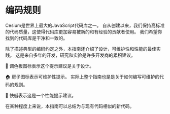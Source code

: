 编码规则
==========

Cesium是世界上最大的JavaScript代码库之一。 自从创建以来，我们保持高标准的代码质量，这使得代码库更加容易被新的和有经验的贡献者使用。 我们希望你找到的代码库是干净和一致的。

除了描述典型的编码约定之外，本指南还介绍了设计，可维护性和性能的最佳实践。 这是来自多年的开发，研究和实验是许多开发商的累积建议。

:art: 调色板图标表示这个提示建议是关于设计。

:house: 房子图标表示可维护性提示。 实际上整个指南也是是关于如何编写可维护的代码的规则。

:speedboat: 快艇表示这是一个性能提示建议。

在某种程度上来说，本指南可以总结为与现有代码相似的新代码。
